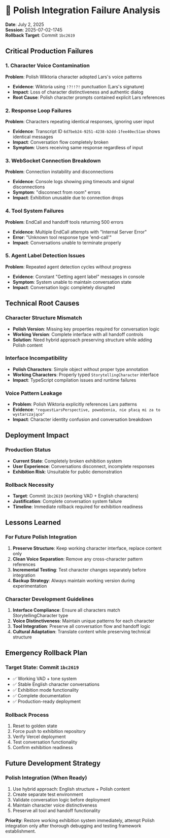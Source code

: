 # 🚨 Polish Integration Failure Analysis

**Date**: July 2, 2025  
**Session**: 2025-07-02-1745  
**Rollback Target**: Commit `1bc2619`  

## Critical Production Failures

### **1. Character Voice Contamination**
**Problem**: Polish Wiktoria character adopted Lars's voice patterns
- **Evidence**: Wiktoria using `!?!!?!` punctuation (Lars's signature)
- **Impact**: Loss of character distinctiveness and authentic dialog
- **Root Cause**: Polish character prompts contained explicit Lars references

### **2. Response Loop Failures**
**Problem**: Characters repeating identical responses, ignoring user input
- **Evidence**: Transcript ID `6d7beb24-9251-4238-b2dd-1fee40ec51ae` shows identical messages
- **Impact**: Conversation flow completely broken
- **Symptom**: Users receiving same response regardless of input

### **3. WebSocket Connection Breakdown**
**Problem**: Connection instability and disconnections
- **Evidence**: Console logs showing ping timeouts and signal disconnections
- **Symptom**: "disconnect from room" errors
- **Impact**: Exhibition unusable due to connection drops

### **4. Tool System Failures**
**Problem**: EndCall and handoff tools returning 500 errors
- **Evidence**: Multiple EndCall attempts with "Internal Server Error"
- **Error**: "Unknown tool response type 'end-call'"
- **Impact**: Conversations unable to terminate properly

### **5. Agent Label Detection Issues**
**Problem**: Repeated agent detection cycles without progress
- **Evidence**: Constant "Getting agent label" messages in console
- **Symptom**: System unable to maintain conversation state
- **Impact**: Conversation logic completely disrupted

## Technical Root Causes

### **Character Structure Mismatch**
- **Polish Version**: Missing key properties required for conversation logic
- **Working Version**: Complete interface with all handoff controls
- **Solution**: Need hybrid approach preserving structure while adding Polish content

### **Interface Incompatibility**
- **Polish Characters**: Simple object without proper type annotation
- **Working Characters**: Properly typed `StorytellingCharacter` interface
- **Impact**: TypeScript compilation issues and runtime failures

### **Voice Pattern Leakage**
- **Problem**: Polish Wiktoria explicitly references Lars patterns
- **Evidence**: `"requestLarsPerspective, powodzenia, nie płacą mi za to wystarczająco"`
- **Impact**: Character identity confusion and conversation breakdown

## Deployment Impact

### **Production Status**
- **Current State**: Completely broken exhibition system
- **User Experience**: Conversations disconnect, incomplete responses
- **Exhibition Risk**: Unsuitable for public demonstration

### **Rollback Necessity**
- **Target**: Commit `1bc2619` (working VAD + English characters)
- **Justification**: Complete conversation system failure
- **Timeline**: Immediate rollback required for exhibition readiness

## Lessons Learned

### **For Future Polish Integration**
1. **Preserve Structure**: Keep working character interface, replace content only
2. **Clean Voice Separation**: Remove any cross-character pattern references
3. **Incremental Testing**: Test character changes separately before integration
4. **Backup Strategy**: Always maintain working version during experimentation

### **Character Development Guidelines**
1. **Interface Compliance**: Ensure all characters match StorytellingCharacter type
2. **Voice Distinctiveness**: Maintain unique patterns for each character
3. **Tool Integration**: Preserve all conversation flow and handoff logic
4. **Cultural Adaptation**: Translate content while preserving technical structure

## Emergency Rollback Plan

### **Target State**: Commit `1bc2619`
- ✅ Working VAD + tone system
- ✅ Stable English character conversations  
- ✅ Exhibition mode functionality
- ✅ Complete documentation
- ✅ Production-ready deployment

### **Rollback Process**
1. Reset to golden state
2. Force push to exhibition repository
3. Verify Vercel deployment
4. Test conversation functionality
5. Confirm exhibition readiness

## Future Development Strategy

### **Polish Integration (When Ready)**
1. Use hybrid approach: English structure + Polish content
2. Create separate test environment
3. Validate conversation logic before deployment
4. Maintain character voice distinctiveness
5. Preserve all tool and handoff functionality

**Priority**: Restore working exhibition system immediately, attempt Polish integration only after thorough debugging and testing framework establishment.